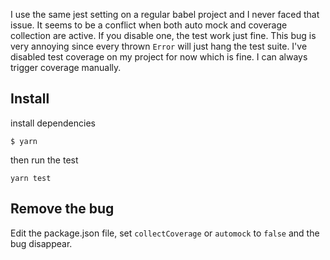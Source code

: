 I use the same jest setting on a regular babel project and I never faced that issue. It seems to be a conflict when both auto mock and coverage collection are active. If you disable one, the test work just fine. This bug is very annoying since every thrown `Error` will just hang the test suite. I've disabled test coverage on my project for now which is fine. I can always trigger coverage manually.

## Install

install dependencies

```
$ yarn
```

then run the test

```
yarn test
```

## Remove the bug

Edit the package.json file, set `collectCoverage` or `automock` to `false` and the bug disappear.



